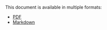This document is available in multiple formats:
* [PDF](openacc-optimise.pdf)
* [Markdown](openacc-optimise.md)
